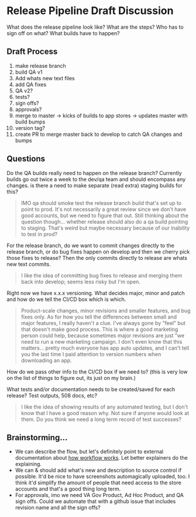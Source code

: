 # Release Pipeline Draft Discussion
What does the release pipeline look like? What are the steps? Who has to sign off on what? What builds have to happen? 

## Draft Process
1. make release branch
2. build QA v1
3. Add whats new text files
4. add QA fixes
5. QA v2? 
6. tests?
7. sign offs?
9. approvals?
10. merge to master -> kicks of builds to app stores -> updates master with build bumps
11. version tag?
12. create PR to merge master back to develop to catch QA changes and bumps

## Questions
Do the QA builds really need to happen on the release branch? Currently builds go out twice a week to the dev/qa team and should encompass any changes. is there a need to make separate (read extra) staging builds for this?
> IMO qa should smoke test the release branch build that's set up to point to prod. It's not necessarily a great review since we don't have good accounts, but we need to figure that out. Still thinking about the question though... whether release should also do a qa build pointing to staging. That's weird but maybe necessary because of our inability to test in prod? 

For the release branch, do we want to commit changes directly to the release branch, or do bug fixes happen on develop and then we cherry pick those fixes to release? Then the only commits directly to release are whats new text commits.
> I like the idea of committing bug fixes to release and merging them back into develop; seems less risky but I'm open.

Right now we have x.x.x versioning. What decides major, minor and patch and how do we tell the CI/CD box which is which.
> Product-scale changes, minor revisions and smaller features, and bug fixes only. As for how you tell the differences between small and major features, I really haven't a clue. I've always gone by "feel" but that doesn't make good process. This is where a good marketing person could help, because sometimes major revisions are just "we need to run a new marketing campaign. I don't even know that this matters... pretty much everyone has app auto updates, and I can't tell you the last time I paid attention to version numbers when downloading an app.

How do we pass other info to the CI/CD box if we need to? (this is very low on the list of things to figure out, its just on my brain.)

What tests and/or documentation needs to be created/saved for each release? Test outputs, 508 docs, etc?
> I like the idea of showing results of any automated testing, but I don't know that I have a good reason why. Not sure if anyone would look at them. Do you think we need a long term record of test successes?

## Brainstorming...

* We can describe the flow, but let's definitely point to external documentation about [how workflow works](https://nvie.com/posts/a-successful-git-branching-model). Let better explainers do the explaining.
* We can & should add what's new and description to source control if possible. It'd be nice to have screenshots automagically uploaded, too. I think it'd simplify the amount of people that need access to the store accounts and that's a good thing long term.
* For approvals, imo we need VA Gov Product, Ad Hoc Product, and QA sign offs. Could we automate that with a github issue that includes revision name and all the sign offs?
